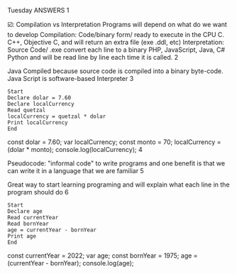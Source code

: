 Tuesday ANSWERS
1

☑️: Compilation vs Interpretation Programs will depend on what do we want to develop Compilation: Code/binary form/ ready to execute in the CPU C. C++, Objective C, and will return an extra file (exe .ddl, etc) Interpretation: Source Code/ .exe convert each line to a binary PHP, JavaScript, Java, C# Python and will be read line by line each time it is called.
2

Java Compiled because source code is compiled into a binary byte-code. Java Script is software-based Interpreter
3

    Start
    Declare dolar = 7.60
    Declare localCurrency
    Read quetzal
    localCurrency = quetzal * dolar
    Print localCurrency
    End

const dolar = 7.60; var localCurrency; const monto = 70; localCurrency = (dolar * monto); console.log(localCurrency);
4

Pseudocode: "informal code" to write programs and one benefit is that we can write it in a language that we are familiar
5

Great way to start learning programing and will explain what each line in the program should do
6

    Start
    Declare age
    Read currentYear
    Read bornYear
    age = currentYear - bornYear
    Print age
    End

const currentYear = 2022; var age; const bornYear = 1975; age = (currentYear - bornYear); console.log(age);